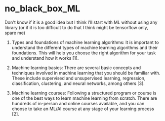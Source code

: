 # no_black_box_ML
Don't know if it is a good idea but I think I'll start with ML without using any library (or if it is too difficult to do that I think might be tensorflow only, spare me)

1. Types and foundations of machine learning algorithms: It is important to understand the different types of machine learning algorithms and their foundations. This will help you choose the right algorithm for your task and understand how it works [1].

2. Machine learning basics: There are several basic concepts and techniques involved in machine learning that you should be familiar with. These include supervised and unsupervised learning, regression, classification, clustering, and neural networks, among others [3].

3. Machine learning courses: Following a structured program or course is one of the best ways to learn machine learning from scratch. There are hundreds of in-person and online courses available, and you can choose to take an ML/AI course at any stage of your learning process [2].
